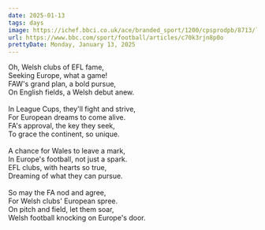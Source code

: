 ```yaml
---
date: 2025-01-13
tags: days
image: https://ichef.bbci.co.uk/ace/branded_sport/1200/cpsprodpb/8713/live/1dd80e80-cf65-11ef-b6da-a3cae4fb314a.png
url: https://www.bbc.com/sport/football/articles/c70k3rjn8p0o
prettyDate: Monday, January 13, 2025
---
```

Oh, Welsh clubs of EFL fame,<br>Seeking Europe, what a game!<br>FAW's grand plan, a bold pursue,<br>On English fields, a Welsh debut anew.<br><br>In League Cups, they'll fight and strive,<br>For European dreams to come alive.<br>FA's approval, the key they seek,<br>To grace the continent, so unique.<br><br>A chance for Wales to leave a mark,<br>In Europe's football, not just a spark.<br>EFL clubs, with hearts so true,<br>Dreaming of what they can pursue.<br><br>So may the FA nod and agree,<br>For Welsh clubs' European spree.<br>On pitch and field, let them soar,<br>Welsh football knocking on Europe's door.